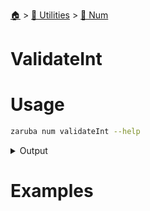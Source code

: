 <!--startTocHeader-->
[🏠](../../README.md) > [🔧 Utilities](../README.md) > [🔢 Num](README.md)
# ValidateInt
<!--endTocHeader-->

# Usage

<!--startCode-->
```bash
zaruba num validateInt --help
```
 
<details>
<summary>Output</summary>
 
```````
Check whether value is valid int or not

Usage:
  zaruba num validateInt <value> [flags]

Flags:
  -h, --help   help for validateInt
```````
</details>
<!--endCode-->

# Examples



<!--startTocSubTopic-->
<!--endTocSubTopic-->